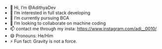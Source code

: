 - 👋 Hi, I’m @AdithyaDev
- 👀 I’m interested in full stack developing
- 🌱 I’m currently pursuing BCA
- 💞️ I’m looking to collaborate on machine coding
- 📫 contact me through my insta: https://www.instagram.com/adi__0010/ 
- 😄 Pronouns: He/Him
- ⚡ Fun fact: Gravity is not a force.

<!---
Adithyadev1885/Adithyadev1885 is a ✨ special ✨ repository because its `README.md` (this file) appears on your GitHub profile.
You can click the Preview link to take a look at your changes.
--->
